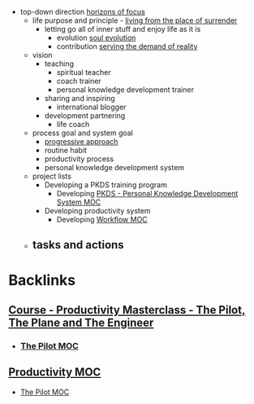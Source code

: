 - top-down direction [horizons of focus](<horizons of focus.md>)
    - life purpose and principle - [living from the place of surrender](<living from the place of surrender.md>) 
        - letting go all of inner stuff and enjoy life as it is 
            - evolution [soul evolution](<soul evolution.md>)
            - contribution [serving the demand of reality](<serving the demand of reality.md>)
    - vision 
        - teaching
            - spiritual teacher
            - coach trainer
            - personal knowledge development trainer
        - sharing and inspiring
            - international blogger
        - development partnering
            - life coach
    - process goal and system goal
        - [progressive approach](<progressive approach.md>)
        - routine habit 
        - productivity process
        - personal knowledge development system
    - project lists
        - Developing a PKDS training program
            - Developing [PKDS - Personal Knowledge Development System MOC](<PKDS - Personal Knowledge Development System MOC.md>)
        - Developing productivity system
            - Developing [Workflow MOC](<Workflow MOC.md>)
    - tasks and actions
        - 

# Backlinks
## [Course - Productivity Masterclass - The Pilot, The Plane and The Engineer](<Course - Productivity Masterclass - The Pilot, The Plane and The Engineer.md>)
- ### [The Pilot MOC](<The Pilot MOC.md>)

## [Productivity MOC](<Productivity MOC.md>)
- [The Pilot MOC](<The Pilot MOC.md>)

